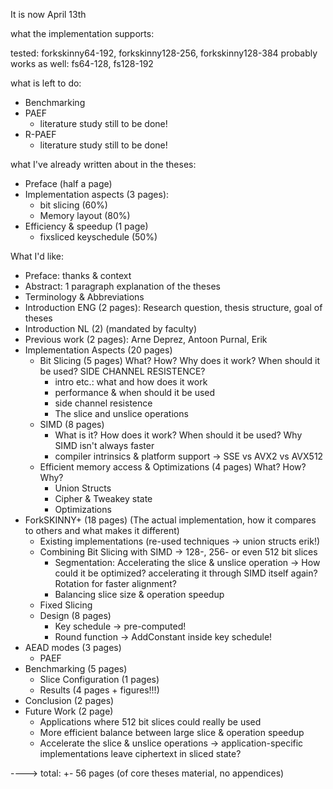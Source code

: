 It is now April 13th

what the implementation supports:

tested: forkskinny64-192, forkskinny128-256, forkskinny128-384
probably works as well: fs64-128, fs128-192

what is left to do:
- Benchmarking
- PAEF
  - literature study still to be done!
- R-PAEF
  - literature study still to be done!

what I've already written about in the theses:
- Preface (half a page)
- Implementation aspects (3 pages): 
  - bit slicing (60%)
  - Memory layout (80%)
- Efficiency & speedup (1 page)
  - fixsliced keyschedule (50%)


What I'd like:
- Preface: thanks & context
- Abstract: 1 paragraph explanation of the theses
- Terminology & Abbreviations
- Introduction ENG (2 pages): Research question, thesis structure, goal of theses
- Introduction NL (2) (mandated by faculty)
- Previous work (2 pages): Arne Deprez, Antoon Purnal, Erik
- Implementation Aspects (20 pages)
  - Bit Slicing (5 pages) What? How? Why does it work? When should it be used? SIDE CHANNEL RESISTENCE?
    - intro etc.: what and how does it work
    - performance & when should it be used
    - side channel resistence
    - The slice and unslice operations
  - SIMD (8 pages)
    - What is it? How does it work? When should it be used? Why SIMD isn't always faster
    - compiler intrinsics & platform support -> SSE vs AVX2 vs AVX512
  - Efficient memory access & Optimizations (4 pages) What? How? Why?
    - Union Structs
    - Cipher & Tweakey state
    - Optimizations
- ForkSKINNY+ (18 pages) (The actual implementation, how it compares to others and what makes it different)
  - Existing implementations (re-used techniques -> union structs erik!)
  - Combining Bit Slicing with SIMD -> 128-, 256- or even 512 bit slices
    - Segmentation: Accelerating the slice & unslice operation -> How could it be optimized? accelerating it through SIMD itself again? Rotation for faster alignment?
    - Balancing slice size & operation speedup
  - Fixed Slicing
  - Design (8 pages)
    - Key schedule -> pre-computed!
    - Round function -> AddConstant inside key schedule!
- AEAD modes (3 pages)
  - PAEF
- Benchmarking (5 pages)
  - Slice Configuration (1 pages)
  - Results (4 pages + figures!!!)
- Conclusion (2 pages)
- Future Work (2 page)
  - Applications where 512 bit slices could really be used
  - More efficient balance between large slice & operation speedup
  - Accelerate the slice & unslice operations -> application-specific implementations leave ciphertext in sliced state?

----> total: +- 56 pages (of core theses material, no appendices)